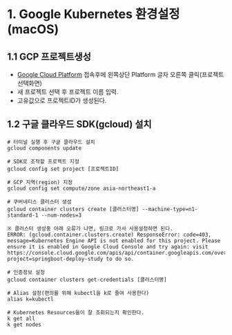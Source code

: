# 1. Google Kubernetes 환경설정(macOS)

## 1.1 GCP 프로젝트생성

- [Google Cloud Platform](https://console.cloud.google.com/) 접속후에 왼쪽상단 Platform 글자 오른쪽 클릭(프로젝트 선택화면)
- 새 프로젝트 선택 후 프로젝트 이름 입력.
- 고유값으로 프로젝트ID가 생성된다.

## 1.2 구글 클라우드 SDK(gcloud) 설치

```
# 터미널 실행 후 구글 클라우드 설치
gcloud components update

# SDK로 조작할 프로젝트 지정
gcloud config set project [프로젝트ID]

# GCP 지역(region) 지정
gcloud config set compute/zone asia-northeast1-a

# 쿠버네티스 클러스터 생성
gcloud container clusters create [클러스터명] --machine-type=n1-standard-1 --num-nodes=3

※ 클러스터 생성중 아래 오류가 나면, 링크로 가서 사용설정하면 된다.
ERROR: (gcloud.container.clusters.create) ResponseError: code=403, message=Kubernetes Engine API is not enabled for this project. Please ensure it is enabled in Google Cloud Console and try again: visit https://console.cloud.google.com/apis/api/container.googleapis.com/overview?project=springboot-deploy-study to do so.

# 인증정보 설정
gcloud container clusters get-credentials [클러스터명]

# Alias 설정(편의를 위해 kubectl을 k로 줄여 사용한다)
alias k=kubectl

# Kubernetes Resources들이 잘 조회되는지 확인한다.
k get all
k get nodes
```
